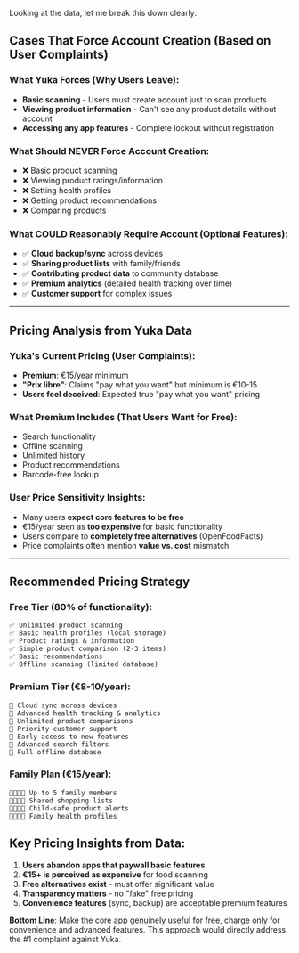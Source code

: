 Looking at the data, let me break this down clearly:

## Cases That Force Account Creation (Based on User Complaints)

### **What Yuka Forces (Why Users Leave):**
- **Basic scanning** - Users must create account just to scan products
- **Viewing product information** - Can't see any product details without account
- **Accessing any app features** - Complete lockout without registration

### **What Should NEVER Force Account Creation:**
- ❌ Basic product scanning
- ❌ Viewing product ratings/information  
- ❌ Setting health profiles
- ❌ Getting product recommendations
- ❌ Comparing products

### **What COULD Reasonably Require Account (Optional Features):**
- ✅ **Cloud backup/sync** across devices
- ✅ **Sharing product lists** with family/friends
- ✅ **Contributing product data** to community database
- ✅ **Premium analytics** (detailed health tracking over time)
- ✅ **Customer support** for complex issues

---

## Pricing Analysis from Yuka Data

### **Yuka's Current Pricing (User Complaints):**
- **Premium**: €15/year minimum
- **"Prix libre"**: Claims "pay what you want" but minimum is €10-15
- **Users feel deceived**: Expected true "pay what you want" pricing

### **What Premium Includes (That Users Want for Free):**
- Search functionality
- Offline scanning
- Unlimited history
- Product recommendations
- Barcode-free lookup

### **User Price Sensitivity Insights:**
- Many users **expect core features to be free**
- €15/year seen as **too expensive** for basic functionality
- Users compare to **completely free alternatives** (OpenFoodFacts)
- Price complaints often mention **value vs. cost** mismatch

---

## Recommended Pricing Strategy

### **Free Tier (80% of functionality):**
```
✅ Unlimited product scanning
✅ Basic health profiles (local storage)
✅ Product ratings & information
✅ Simple product comparison (2-3 items)
✅ Basic recommendations
✅ Offline scanning (limited database)
```

### **Premium Tier (€8-10/year):**
```
🌟 Cloud sync across devices
🌟 Advanced health tracking & analytics
🌟 Unlimited product comparisons
🌟 Priority customer support
🌟 Early access to new features
🌟 Advanced search filters
🌟 Full offline database
```

### **Family Plan (€15/year):**
```
👨‍👩‍👧‍👦 Up to 5 family members
👨‍👩‍👧‍👦 Shared shopping lists
👨‍👩‍👧‍👦 Child-safe product alerts
👨‍👩‍👧‍👦 Family health profiles
```

## Key Pricing Insights from Data:

1. **Users abandon apps that paywall basic features**
2. **€15+ is perceived as expensive** for food scanning
3. **Free alternatives exist** - must offer significant value
4. **Transparency matters** - no "fake" free pricing
5. **Convenience features** (sync, backup) are acceptable premium features

**Bottom Line**: Make the core app genuinely useful for free, charge only for convenience and advanced features. This approach would directly address the #1 complaint against Yuka.